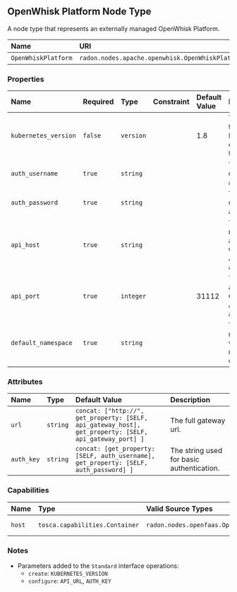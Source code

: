 ## OpenWhisk Platform Node Type

A node type that represents an externally managed OpenWhisk Platform.

| Name | URI | Version | Derived From |
|:---- |:--- |:------- |:------------ |
| `OpenWhiskPlatform` | `radon.nodes.apache.openwhisk.OpenWhiskPlatform` | 1.0.0 | `radon.nodes.abstract.CloudPlatform` |

### Properties

| Name | Required | Type | Constraint | Default Value | Description |
|:---- |:-------- |:---- |:---------- |:------------- |:----------- |
| `kubernetes_version` | `false` | `version` |   | 1.8 | The version of the Kubernetes cluster hosting this platform. |
| `auth_username` | `true` | `string` |   |   | The username used for basic authentication. |
| `auth_password` | `true` | `string` |   |   | The password used for basic authentication. |
| `api_host` | `true` | `string` |   |   | The host name to access OpenWhisk API gateway at. |
| `api_port` | `true` | `integer` |   | 31112 | The port to access OpenWhisk API gateway at. |
| `default_namespace` | `true` | `string` |   |   | The default namespace in which resources are deployed. |

### Attributes

| Name | Type | Default Value | Description |
|:---- |:---- |:------------- |:----------- |
| `url` | `string` | `concat: ["http://", get_property: [SELF, api_gateway_host], get_property: [SELF, api_gateway_port] ]` | The full gateway url. |
| `auth_key` | `string` | `concat: [get_property: [SELF, auth_username], get_property: [SELF, auth_password] ]` | The string used for basic authentication. |

### Capabilities

| Name | Type | Valid Source Types | Occurrences |
|:---- |:---- |:------------------ |:----------- |
|`host`| `tosca.capabilities.Container` | `radon.nodes.openfaas.OpenWhiskFunction` | [0, UNBOUNDED]

### Notes

* Parameters added to the `Standard` interface operations:
    * `create`: `KUBERNETES_VERSION`
    * `configure`: `API_URL`, `AUTH_KEY`
